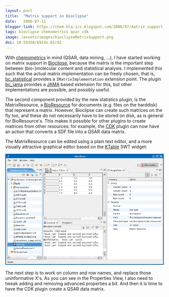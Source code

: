 ```yaml
---
layout: post
title:  "Matrix support in Bioclipse"
date:   2006-07-11
blogger-link: https://chem-bla-ics.blogspot.com/2006/07/matrix-support-in-bioclipse.html
tags: bioclipse chemometrics qsar cdk
image: /assets/images/bioclipseMatrixSupport.png
doi: 10.59350/6924n-01r62
---
```


With [chemometrics](http://en.wikipedia.org/wiki/Chemometrics) in mind (QSAR, data mining, ...), I have started working on matrix support in
[Bioclipse](http://www.bioclipse.net/), because the matrix is the important step between (bio-)molecular content and statistical analysis.
I implemented this such that the actual matrix implementation can be freely chosen, that is,
[bc_statistical](http://svn.sourceforge.net/viewcvs.cgi/bioclipse/trunk/bc_statistical/) provides a `IMatrixImplementation` extension point.
The plugin [bc_jama](http://svn.sourceforge.net/viewcvs.cgi/bioclipse/trunk/bc_jama/) provides a [JAMA](http://math.nist.gov/javanumerics/jama/)
based extension for this, but other implementations are possible, and possibly useful.

The second component provided by the new statistics plugin, is the MatrixResource, a [BioResource](http://wiki.bioclipse.net/index.php?title=Bioclipse_object_model)
for documents (e.g. files on the harddisk) that represent a matrix. However, Bioclipse can create such matrices on the fly too, and these do not necessarily have
to be stored on disk, as is general for BioResource's. This makes it possible for other plugins to create matrices from other resources: for example, the
[CDK](http://cdk.sf.net/) plugin can now have an action that converts a SDF file into a QSAR data matrix.

The MatrixResource can be edited using a plain text editor, and a more visually attractive graphical editor based on the
[KTable](http://sourceforge.net/projects/ktable) SWT widget:

![](/assets/images/bioclipseMatrixSupport.png)

The next step is to work on column and row names, and replace those uninformative X's. As you can see in the Properties View, I also need to tweak adding and
removing advanced properties a bit. And then it is time to have the CDK plugin create a QSAR data matrix.
